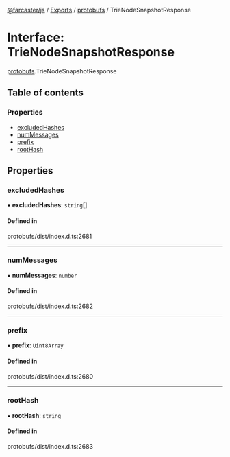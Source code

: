 [@farcaster/js](../README.md) / [Exports](../modules.md) / [protobufs](../modules/protobufs.md) / TrieNodeSnapshotResponse

# Interface: TrieNodeSnapshotResponse

[protobufs](../modules/protobufs.md).TrieNodeSnapshotResponse

## Table of contents

### Properties

- [excludedHashes](protobufs.TrieNodeSnapshotResponse.md#excludedhashes)
- [numMessages](protobufs.TrieNodeSnapshotResponse.md#nummessages)
- [prefix](protobufs.TrieNodeSnapshotResponse.md#prefix)
- [rootHash](protobufs.TrieNodeSnapshotResponse.md#roothash)

## Properties

### excludedHashes

• **excludedHashes**: `string`[]

#### Defined in

protobufs/dist/index.d.ts:2681

___

### numMessages

• **numMessages**: `number`

#### Defined in

protobufs/dist/index.d.ts:2682

___

### prefix

• **prefix**: `Uint8Array`

#### Defined in

protobufs/dist/index.d.ts:2680

___

### rootHash

• **rootHash**: `string`

#### Defined in

protobufs/dist/index.d.ts:2683
